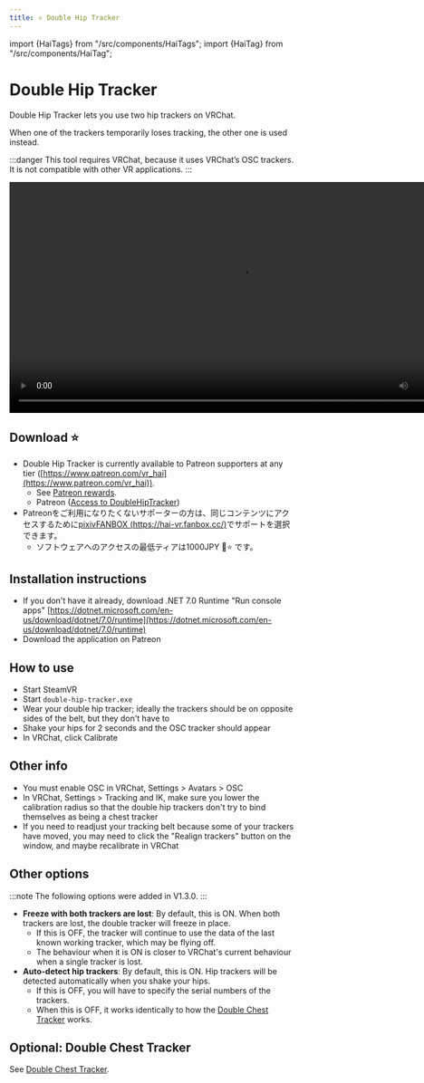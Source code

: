 ```yaml
---
title: ⭐ Double Hip Tracker
---
```

import {HaiTags} from "/src/components/HaiTags";
import {HaiTag} from "/src/components/HaiTag";

# Double Hip Tracker

<HaiTags>
<HaiTag requiresVRChat={true} /> <HaiTag requiresSteamVR={true} />
</HaiTags>

Double Hip Tracker lets you use two hip trackers on VRChat.

When one of the trackers temporarily loses tracking, the other one is used instead.

:::danger
This tool requires VRChat, because it uses VRChat’s OSC trackers. It is not compatible with other VR applications.
:::

<video controls width="816">
    <source src={require('./img/doublehip-demo-f.mp4').default}/>
</video>

## Download ⭐

- Double Hip Tracker is currently available to Patreon supporters at any tier ([https://www.patreon.com/vr_hai](https://www.patreon.com/vr_hai)).
  - See [Patreon rewards](../other/patreon).
  - Patreon ([Access to DoubleHipTracker](https://www.patreon.com/posts/doublehiptracker-85985442))
- Patreonをご利用になりたくないサポーターの方は、同じコンテンツにアクセスするために[pixivFANBOX (https://hai-vr.fanbox.cc/)](https://hai-vr.fanbox.cc/)でサポートを選択できます。
  - ソフトウェアへのアクセスの最低ティアは1000JPY 🌙⭐ です。

## **Installation instructions**

- If you don't have it already, download .NET 7.0 Runtime "Run console apps" [https://dotnet.microsoft.com/en-us/download/dotnet/7.0/runtime](https://dotnet.microsoft.com/en-us/download/dotnet/7.0/runtime)
- Download the application on Patreon

## How to use

- Start SteamVR
- Start `double-hip-tracker.exe`
- Wear your double hip tracker; ideally the trackers should be on opposite sides of the belt, but they don't have to
- Shake your hips for 2 seconds and the OSC tracker should appear
- In VRChat, click Calibrate 

## Other info

- You must enable OSC in VRChat, Settings > Avatars > OSC
- In VRChat, Settings > Tracking and IK, make sure you lower the calibration radius so that the double hip trackers don't try to bind themselves as being a chest tracker
- If you need to readjust your tracking belt because some of your trackers have moved, you may need to click the "Realign trackers" button on the window, and maybe recalibrate in VRChat

## Other options

:::note
The following options were added in V1.3.0.
:::

- **Freeze with both trackers are lost**: By default, this is ON. When both trackers are lost, the double tracker will freeze in place.
  - If this is OFF, the tracker will continue to use the data of the last known working tracker, which may be flying off.
  - The behaviour when it is ON is closer to VRChat's current behaviour when a single tracker is lost.
- **Auto-detect hip trackers**: By default, this is ON. Hip trackers will be detected automatically when you shake your hips.
  - If this is OFF, you will have to specify the serial numbers of the trackers.
  - When this is OFF, it works identically to how the [Double Chest Tracker](./double-hip-tracker/double-chest-tracker) works.

## Optional: Double Chest Tracker

See [Double Chest Tracker](./double-hip-tracker/double-chest-tracker).